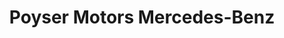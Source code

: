 ---
title: "Poyser Motors Mercedes-Benz"
url: /epsom/poyser-motors-mercedes-benz/
shop: Autohaus
---